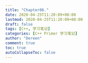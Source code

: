```yaml
---
title: "Chapter06."
date: 2020-04-25T11:20:09+08:00
lastmod: 2020-04-25T11:20:09+08:00
draft: false
tags: [C++, 学习笔记]
categories: [C++ Primer 学习笔记]
author: "Dereen"
comment: true
toc: true
autoCollapseToc: false
---
```




<!--more-->

